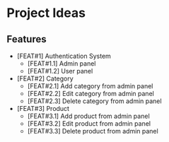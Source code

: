# Project Ideas

## Features
- [FEAT#1] Authentication System
    - [FEAT#1.1] Admin panel
    - [FEAT#1.2] User panel
- [FEAT#2] Category
    - [FEAT#2.1] Add category from admin panel
    - [FEAT#2.2] Edit category from admin panel
    - [FEAT#2.3] Delete category from admin panel
- [FEAT#3] Product
    - [FEAT#3.1] Add product from admin panel
    - [FEAT#3.2] Edit product from admin panel
    - [FEAT#3.3] Delete product from admin panel

<!-- - [FEAT#4] Order
    - [FEAT#4.1] Add order from admin panel
    - [FEAT#4.2] Edit order from admin panel
    - [FEAT#4.3] Delete order from admin panel
- [FEAT#5] User
    - [FEAT#5.1] Add user from admin panel
    - [FEAT#5.2] Edit user from admin panel
    - [FEAT#5.3] Delete user from admin panel -->